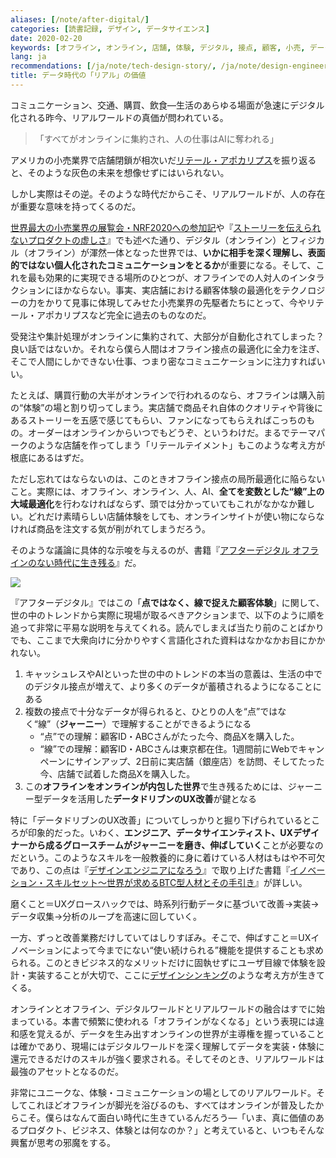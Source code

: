 ```yaml
---
aliases: [/note/after-digital/]
categories: [読書記録, デザイン, データサイエンス]
date: 2020-02-20
keywords: [オフライン, オンライン, 店舗, 体験, デジタル, 接点, 顧客, 小売, データ, 商品]
lang: ja
recommendations: [/ja/note/tech-design-story/, /ja/note/design-engineer/, /ja/note/cognitive-science-and-behavioral-economics/]
title: データ時代の「リアル」の価値
---
```


コミュニケーション、交通、購買、飲食―生活のあらゆる場面が急速にデジタル化される昨今、リアルワールドの真価が問われている。

> 「すべてがオンラインに集約され、人の仕事はAIに奪われる」

アメリカの小売業界で店舗閉鎖が相次いだ[リテール・アポカリプス](https://en.wikipedia.org/wiki/Retail_apocalypse)を振り返ると、そのような灰色の未来を想像せずにはいられない。

しかし実際はその逆。そのような時代だからこそ、リアルワールドが、人の存在が重要な意味を持ってくるのだ。

[世界最大の小売業界の展覧会・NRF2020への参加記](/note/nrf-2020/)や『[ストーリーを伝えられないプロダクトの虚しさ](/note/tech-design-story/)』でも述べた通り、デジタル（オンライン）とフィジカル（オフライン）が渾然一体となった世界では、**いかに相手を深く理解し、表面的ではない個人化されたコミュニケーションをとるか**が重要になる。そして、これを最も効果的に実現できる場所のひとつが、オフラインでの人対人のインタラクションにほかならない。事実、実店舗における顧客体験の最適化をテクノロジーの力をかりて見事に体現してみせた小売業界の先駆者たちにとって、今やリテール・アポカリプスなど完全に過去のものなのだ。

受発注や集計処理がオンラインに集約されて、大部分が自動化されてしまった？良い話ではないか。それなら僕ら人間はオフライン接点の最適化に全力を注ぎ、そこで人間にしかできない仕事、つまり密なコミュニケーションに注力すればいい。

たとえば、購買行動の大半がオンラインで行われるのなら、オフラインは購入前の“体験”の場と割り切ってしまう。実店舗で商品それ自体のクオリティや背後にあるストーリーを五感で感じてもらい、ファンになってもらえればこっちのもの。オーダーはオンラインからいつでもどうぞ、というわけだ。まるでテーマパークのような店舗を作ってしまう「リテールテイメント」もこのような考え方が根底にあるはずだ。

ただし忘れてはならないのは、このときオフライン接点の局所最適化に陥らないこと。実際には、オフライン、オンライン、人、AI、**全てを変数とした“線”上の大域最適化**を行わなければならず、頭では分かっていてもこれがなかなか難しい。どれだけ素晴らしい店舗体験をしても、オンラインサイトが使い物にならなければ商品を注文する気が削がれてしまうだろう。

そのような議論に具体的な示唆を与えるのが、書籍『[アフターデジタル オフラインのない時代に生き残る](https://amzn.to/39Q3mxX)』だ。

<a href="https://www.amazon.co.jp/dp/B07PHYQ4HW/ref=as_li_ss_il?_encoding=UTF8&btkr=1&linkCode=li2&tag=takuti-22&linkId=c559b352f25a4263c9f18dd99a845fa5&language=ja_JP" target="_blank"><img border="0" src="//ws-fe.amazon-adsystem.com/widgets/q?_encoding=UTF8&ASIN=B07PHYQ4HW&Format=_SL160_&ID=AsinImage&MarketPlace=JP&ServiceVersion=20070822&WS=1&tag=takuti-22&language=ja_JP" ></a><img src="https://ir-jp.amazon-adsystem.com/e/ir?t=takuti-22&language=ja_JP&l=li2&o=9&a=B07PHYQ4HW" width="1" height="1" border="0" alt="" style="border:none !important; margin:0px !important;" />

『アフターデジタル』ではこの「**点ではなく、線で捉えた顧客体験**」に関して、世の中のトレンドから実際に現場が取るべきアクションまで、以下のように順を追って非常に平易な説明を与えてくれる。読んでしまえば当たり前のことばかりでも、ここまで大衆向けに分かりやすく言語化された資料はなかなかお目にかかれない。

1. キャッシュレスやAIといった世の中のトレンドの本当の意義は、生活の中でのデジタル接点が増えて、より多くのデータが蓄積されるようになることにある
2. 複数の接点で十分なデータが得られると、ひとりの人を“点”ではなく“線”（**ジャーニー**）で理解することができるようになる
    - “点”での理解：顧客ID・ABCさんがたった今、商品Xを購入した。
    - “線”での理解：顧客ID・ABCさんは東京都在住。1週間前にWebでキャンペーンにサインアップ、2日前に実店舗（銀座店）を訪問、そしてたった今、店舗で試着した商品Xを購入した。
3. この**オフラインをオンラインが内包した世界**で生き残るためには、ジャーニー型データを活用した**データドリブンのUX改善**が鍵となる

特に「データドリブンのUX改善」についてしっかりと掘り下げられているところが印象的だった。いわく、**エンジニア、データサイエンティスト、UXデザイナーから成るグロースチームがジャーニーを磨き、伸ばしていく**ことが必要なのだという。このようなスキルを一般教養的に身に着けている人材はもはや不可欠であり、この点は『[デザインエンジニアになろう](/note/design-engineer/)』で取り上げた書籍『[イノベーション・スキルセット～世界が求めるBTC型人材とその手引き](https://amzn.to/2B8p6FR)』が詳しい。

磨くこと＝UXグロースハックでは、時系列行動データに基づいて改善→実装→データ収集→分析のループを高速に回していく。

一方、ずっと改善業務だけしていてはしりすぼみ。そこで、伸ばすこと＝UXイノベーションによって今までにない“使い続けられる”機能を提供することも求められる。このときビジネス的なメリットだけに固執せずにユーザ目線で体験を設計・実装することが大切で、ここに[デザインシンキング](/note/revisit-design-thinking/)のような考え方が生きてくる。

オンラインとオフライン、デジタルワールドとリアルワールドの融合はすでに始まっている。本書で頻繁に使われる「オフラインがなくなる」という表現には違和感を覚えるが、データを生み出すオンラインの世界が主導権を握っていることは確かであり、現場にはデジタルワールドを深く理解してデータを実装・体験に還元できるだけのスキルが強く要求される。そしてそのとき、リアルワールドは最強のアセットとなるのだ。

非常にユニークな、体験・コミュニケーションの場としてのリアルワールド。そしてこれほどオフラインが脚光を浴びるのも、すべてはオンラインが普及したからこそ。僕らはなんて面白い時代に生きているんだろう―「いま、真に価値のあるプロダクト、ビジネス、体験とは何なのか？」と考えていると、いつもそんな興奮が思考の邪魔をする。